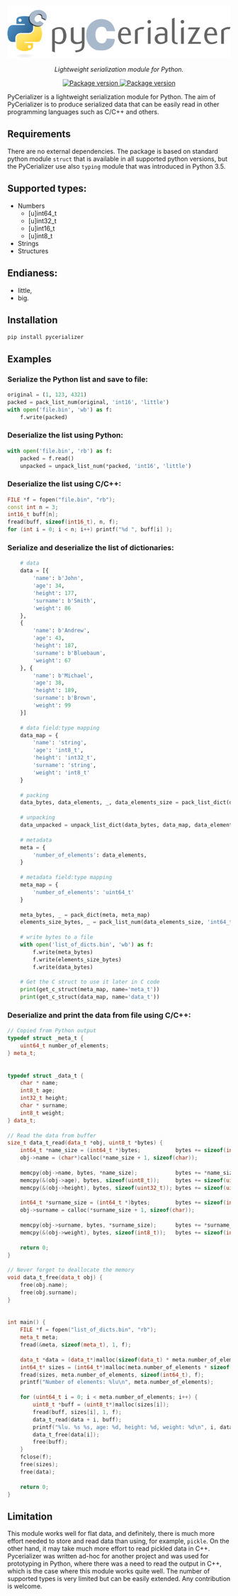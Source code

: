 <p align="center">
    <img src="https://github.com/rsusik/pycerializer/raw/master/pycerializer.png" alt="PyCerializer" />
</p>
<p align="center">
    <em>Lightweight serialization module for Python.</em>
</p>
<p align="center">
<a href="https://pypi.org/project/pycerializer" target="_blank">
    <img src="https://img.shields.io/pypi/v/pycerializer?color=%2334D058&label=pypi%20package" alt="Package version">
</a>
<a href="https://github.com/rsusik/pycerializer/blob/master/LICENSE" target="_blank">
    <img src="https://img.shields.io/github/license/rsusik/pycerializer" alt="Package version">
</a>
</p>


PyCerializer is a lightweight serialization module for Python. 
The aim of PyCerializer is to produce serialized data that 
can be easily read in other programming languages such 
as C/C++ and others.

## Requirements
There are no external dependencies.
The package is based on standard python module `struct`
that is available in all supported python versions, but
the PyCerializer use also `typing` module that was introduced 
in Python 3.5.

## Supported types:

- Numbers
    - [u]int64_t
    - [u]int32_t
    - [u]int16_t
    - [u]int8_t
- Strings
- Structures

## Endianess:
- little,
- big.

## Installation
```
pip install pycerializer
```

## Examples

### Serialize the Python list and save to file:
```python
original = (1, 123, 4321)
packed = pack_list_num(original, 'int16', 'little')
with open('file.bin', 'wb') as f:
    f.write(packed)
```

### Deserialize the list using Python:
```python
with open('file.bin', 'rb') as f:
    packed = f.read()
    unpacked = unpack_list_num(*packed, 'int16', 'little')
```

### Deserialize the list using C/C++:
```cpp
FILE *f = fopen("file.bin", "rb");
const int n = 3;
int16_t buff[n];
fread(buff, sizeof(int16_t), n, f);
for (int i = 0; i < n; i++) printf("%d ", buff[i] );
```

### Serialize and deserialize the list of dictionaries:
```python
    # data
    data = [{
        'name': b'John',
        'age': 34,
        'height': 177,
        'surname': b'Smith',
        'weight': 86
    }, 
    {
        'name': b'Andrew',
        'age': 43,
        'height': 187,
        'surname': b'Bluebaum',
        'weight': 67
    }, {
        'name': b'Michael',
        'age': 38,
        'height': 189,
        'surname': b'Brown',
        'weight': 99
    }]

    # data field:type mapping
    data_map = {
        'name': 'string',
        'age': 'int8_t',
        'height': 'int32_t',
        'surname': 'string',
        'weight': 'int8_t'
    }

    # packing
    data_bytes, data_elements, _, data_elements_size = pack_list_dict(data, data_map)

    # unpacking
    data_unpacked = unpack_list_dict(data_bytes, data_map, data_elements)

    # metadata
    meta = {
        'number_of_elements': data_elements,
    }

    # metadata field:type mapping
    meta_map = {
        'number_of_elements': 'uint64_t'
    }

    meta_bytes, _ = pack_dict(meta, meta_map)
    elements_size_bytes, _ = pack_list_num(data_elements_size, 'int64_t')

    # write bytes to a file
    with open('list_of_dicts.bin', 'wb') as f:
        f.write(meta_bytes)
        f.write(elements_size_bytes)
        f.write(data_bytes)

    # Get the C struct to use it later in C code
    print(get_c_struct(meta_map, name='meta_t'))
    print(get_c_struct(data_map, name='data_t'))
```

### Deserialize and print the data from file using C/C++:
```cpp
// Copied from Python output
typedef struct _meta_t {
    uint64_t number_of_elements;
} meta_t;


typedef struct _data_t {
    char * name;
    int8_t age;
    int32_t height;
    char * surname;
    int8_t weight;
} data_t;

// Read the data from buffer
size_t data_t_read(data_t *obj, uint8_t *bytes) {
    int64_t *name_size = (int64_t *)bytes;           bytes += sizeof(int64_t);
    obj->name = (char*)calloc(*name_size + 1, sizeof(char));

    memcpy(obj->name, bytes, *name_size);            bytes += *name_size;
    memcpy(&(obj->age), bytes, sizeof(uint8_t));     bytes += sizeof(uint8_t);
    memcpy(&(obj->height), bytes, sizeof(uint32_t)); bytes += sizeof(uint32_t);

    int64_t *surname_size = (int64_t *)bytes;        bytes += sizeof(int64_t);
    obj->surname = calloc(*surname_size + 1, sizeof(char));

    memcpy(obj->surname, bytes, *surname_size);      bytes += *surname_size;
    memcpy(&(obj->weight), bytes, sizeof(int8_t));   bytes += sizeof(int8_t);

    return 0;
}

// Never forget to deallocate the memory
void data_t_free(data_t obj) {
    free(obj.name);
    free(obj.surname);
}


int main() {
    FILE *f = fopen("list_of_dicts.bin", "rb");
    meta_t meta;
    fread(&meta, sizeof(meta_t), 1, f);

    data_t *data = (data_t*)malloc(sizeof(data_t) * meta.number_of_elements);
    int64_t* sizes = (int64_t*)malloc(meta.number_of_elements * sizeof(int64_t*));
    fread(sizes, meta.number_of_elements, sizeof(int64_t), f);
    printf("Number of elements: %lu\n", meta.number_of_elements);

    for (uint64_t i = 0; i < meta.number_of_elements; i++) {
        uint8_t *buff = (uint8_t*)malloc(sizes[i]);
        fread(buff, sizes[i], 1, f);
        data_t_read(data + i, buff);
        printf("%lu. %s %s, age: %d, height: %d, weight: %d\n", i, data[i].name, data[i].surname, data[i].age, data[i].height, data[i].weight);
        data_t_free(data[i]);
        free(buff);
    }
    fclose(f);
    free(sizes);
    free(data);

    return 0;
}
```

## Limitation
This module works well for flat data, and definitely, there is much more effort needed to store and read data than using, for example, `pickle`. 
On the other hand, it may take much more effort to read pickled data in C++.
Pycerializer was written ad-hoc for another project and was used for prototyping in Python, where there was a need to read the output in C++, which is the case where this module works quite well.
The number of supported types is very limited but can be easily extended.
Any contribution is welcome.
